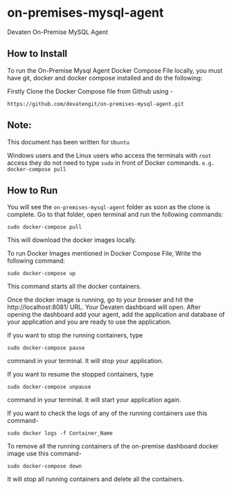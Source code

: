 # on-premises-mysql-agent
Devaten On-Premise MySQL Agent

## How to Install 

To run the On-Premise Mysql Agent Docker Compose File locally, you must have git, docker and docker compose installed and do the following:

Firstly Clone the Docker Compose file from Github using -

```
https://github.com/devatengit/on-premises-mysql-agent.git
``` 
## Note:

This document has been written for ``` Ubuntu ```

Windows users and the Linux users who access the terminals with ``` root ``` access they do not need to type ``` sudo ``` in front of Docker commands. ``` e.g. docker-compose pull ```

## How to Run

You will see the ``` on-premises-mysql-agent ``` folder as soon as the clone is complete. Go to that folder, open terminal and run the following commands:

```
sudo docker-compose pull
```

This will download the docker images locally.

To run Docker Images mentioned in Docker Compose File, Write the following command:

```
sudo docker-compose up
```

This command starts all the docker containers.

Once the docker image is running, go to your browser and hit the http://localhost:8081/ URL. Your Devaten dashboard will open. After opening the dashboard add your agent, add the application and database of your application and you are ready to use the application.

If you want to stop the running containers, type

```
sudo docker-compose pause
```

command in your terminal. It will stop your application.

If you want to resume the stopped containers, type 

``` sudo docker-compose unpause ```

command in your terminal. It will start your application again.

If you want to check the logs of any of the running containers use this command- 

``` sudo docker logs -f Container_Name ```

To remove all the running containers of the on-premise dashboard docker image use this command- 

``` sudo docker-compose down ``` 

It will stop all running containers and delete all the containers.
